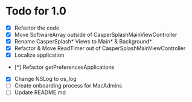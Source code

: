 # Todo for 1.0

- [x] Refactor the code
- [x] Move SoftwareArray outside of CasperSplashMainViewController
- [x] Rename CasperSplash* Views to Main* & Background*
- [x] Refactor & Move ReadTimer out of CasperSplashMainViewController
- [x] Localize application
- [*] Refactor getPreferencesApplications
- [x] Change NSLog to os_log
- [ ] Create onboarding process for MacAdmins
- [ ] Update README.md
